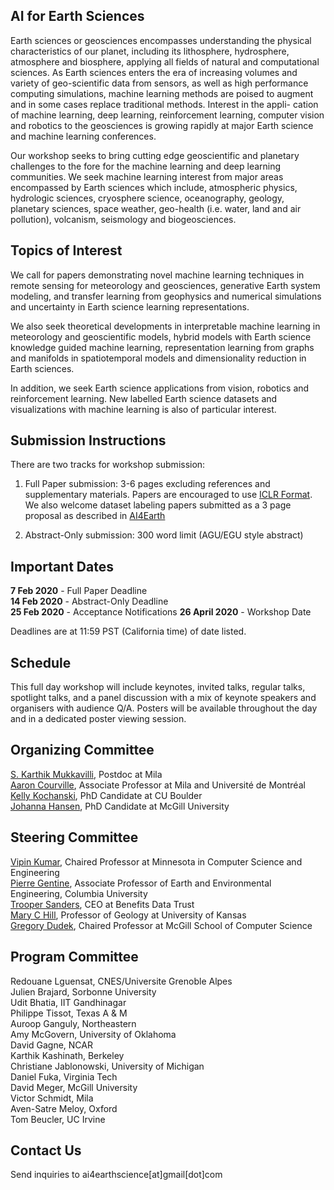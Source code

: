 ## AI for Earth Sciences

Earth sciences or geosciences encompasses understanding the physical characteristics of our planet, including its lithosphere, hydrosphere, atmosphere and biosphere, applying all fields of natural and computational sciences. As Earth sciences enters the era of increasing volumes and variety of geo-scientific data from sensors, as well as high performance computing simulations, machine learning methods are poised to augment and in some cases replace traditional methods. Interest in the appli- cation of machine learning, deep learning, reinforcement learning, computer vision and robotics to the geosciences is growing rapidly at major Earth science and machine learning conferences.

Our workshop seeks to bring cutting edge geoscientific and planetary challenges to the fore for the machine learning and deep learning communities. We seek machine learning interest from major areas encompassed by Earth sciences which include, atmospheric physics, hydrologic sciences, cryosphere science, oceanography, geology, planetary sciences, space weather, geo-health (i.e. water, land and air pollution), volcanism, seismology and biogeosciences. 

## Topics of Interest

We call for papers demonstrating novel machine learning techniques in remote sensing for meteorology and geosciences, generative Earth system modeling, and transfer learning from geophysics and numerical simulations and uncertainty in Earth science learning representations. 

We also seek theoretical developments in interpretable machine learning in meteorology and geoscientific models, hybrid models with Earth science knowledge guided machine learning, representation learning from graphs and manifolds in spatiotemporal models and dimensionality reduction in Earth sciences. 

In addition, we seek Earth science applications from vision, robotics and reinforcement learning. New labelled Earth science datasets and visualizations with machine learning is also of particular interest.

## Submission Instructions

There are two tracks for workshop submission: 

1) Full Paper submission: 3-6 pages excluding references and supplementary materials. Papers are encouraged to use [ICLR Format](https://github.com/ICLR/Master-Template/blob/master/archive/iclr2020.zip). We also welcome dataset labeling papers submitted as a 3 page proposal as described in [AI4Earth](https://ai4edevshare.blob.core.windows.net/ai4emisc/Proposal%20Requirements.pdf)

2) Abstract-Only submission: 300 word limit (AGU/EGU style abstract)


## Important Dates

**7 Feb 2020** - Full Paper Deadline   
**14 Feb 2020** - Abstract-Only Deadline   
**25 Feb 2020** - Acceptance Notifications
**26 April 2020** - Workshop Date    

Deadlines are at 11:59 PST (California time) of date listed.

## Schedule

This full day workshop will include keynotes, invited talks, regular talks, spotlight talks, and a panel discussion with a mix of keynote speakers and organisers with audience Q/A. Posters will be available throughout the day and in a dedicated poster viewing session. 

## Organizing Committee

[S. Karthik Mukkavilli](https://mila.quebec/en/person/karthik-mukkavilli/), Postdoc at Mila   
[Aaron Courville](https://mila.quebec/en/person/aaron-courville/), Associate Professor at Mila and Université de Montréal  
[Kelly Kochanski](https://www.kochanski.org/kelly/), PhD Candidate at CU Boulder  
[Johanna Hansen](https://johannah.github.io/), PhD Candidate at McGill University

## Steering Committee

[Vipin Kumar](https://www-users.cs.umn.edu/~kumar001/), Chaired Professor at Minnesota in Computer Science and Engineering  
[Pierre Gentine](https://eee.columbia.edu/faculty/pierre-gentine), Associate Professor of Earth and Environmental Engineering, Columbia University    
[Trooper Sanders](https://twitter.com/troopersanders?lang=en), CEO at Benefits Data Trust    
[Mary C Hill](https://geo.ku.edu/hill-mary-c), Professor of Geology at University of Kansas    
[Gregory Dudek](http://www.cim.mcgill.ca/~dudek/), Chaired Professor at McGill School of Computer Science     

## Program Committee
Redouane Lguensat, CNES/Universite Grenoble Alpes  
Julien Brajard, Sorbonne University  
Udit Bhatia, IIT Gandhinagar  
Philippe Tissot, Texas A & M   
Auroop Ganguly, Northeastern  
Amy McGovern, University of Oklahoma  
David Gagne, NCAR  
Karthik Kashinath, Berkeley  
Christiane Jablonowski, University of Michigan   
Daniel Fuka, Virginia Tech  
David Meger, McGill University  
Victor Schmidt, Mila  
Aven-Satre Meloy, Oxford  
Tom Beucler, UC Irvine

## Contact Us

Send inquiries to ai4earthscience[at]gmail[dot]com
